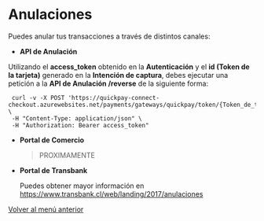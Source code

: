 # Anulaciones

Puedes anular tus transacciones a través de distintos canales:

- **API de Anulación**

Utilizando el **access_token** obtenido en la **Autenticación** y el **id (Token de la tarjeta)** generado en la **Intención de captura**, debes ejecutar una petición a la **API de Anulación /reverse** de la siguiente forma:

```
 curl -v -X POST 'https://quickpay-connect-checkout.azurewebsites.net/payments/gateways/quickpay/token/{Token_de_tarjeta}/reverse' \
 -H "Content-Type: application/json" \
 -H "Authorization: Bearer access_token"
```
- **Portal de Comercio**

  > PROXIMAMENTE

- **Portal de Transbank**

  Puedes obtener mayor información en <https://www.transbank.cl/web/landing/2017/anulaciones>

[Volver al menú anterior](Pasarela-de-pagos.md)
